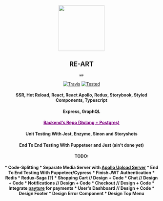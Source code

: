 <h1 align="center">
    <a href="http://re-art.store">
      <img src="https://i.imgur.com/CTIVNUr.png" width="150" height="150"/>
    </a>
    <h2 align="center">RE-ART</p>
    <h2 align="center" style="font-size: 0.5em">WIP</p>
</h1>

<p align="center">
    <a href="https://travis-ci.org/slyshadow/RE-ART"><img src="https://travis-ci.org/slyshadow/RE-ART.svg?branch=master" alt=Travis CI Build Status></a>
    <a href="https://github.com/facebook/jest"><img src="https://jestjs.io/img/jest-badge.svg" alt=Tested with Jest></a>
</p>

<h4 align="center">SSR, Hot Reload, React, React Apollo, Redux, Storybook, Styled Components, Typescript</h3>
<h4 align="center">Express, GraphQL</h3>
<h4 align="center">
    <a href="https://github.com/slyshadow/RE-ART-BACKEND" style="color:purple">
        Backend's Repo (Golang + Postgres) 
    </a>
</h4>
<h4 align="center">Unit Testing With Jest, Enzyme, Sinon and Storyshots</h4>
<h4 align="center">End To End Testing With Puppeteer and Jest (ain't done yet)</h4>

<h4 align="center">TODO:</h4>
<h4 align="center">
* Code-Splitting
* Separate Media Server with <a href="https://github.com/jaydenseric/apollo-upload-server">Apollo Upload Server</a>
* End To End Testing With Puppeteer/Cypress
* Finish JWT Authentication
* Redis
* Redux-Saga (?)
* Shopping Cart // Design + Code
* Chat // Design + Code
* Notifications // Design + Code
* Checkout // Design + Code
* Integrate <a href="https://payture.com">payture</a> for payments
* User's Dashboard // Design + Code
* Design Footer
* Design Error Component
* Design Top Menu
</h4>

